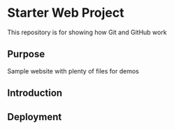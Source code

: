 # Starter Web Project

This repository is for showing how Git and GitHub work

## Purpose

Sample website with plenty of files for demos

## Introduction


## Deployment